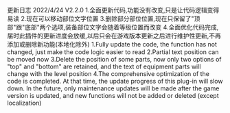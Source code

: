 更新日志
2022/4/24  V2.2.0
1.全面更新代码,功能没有改变,只是让代码逻辑变得易读
2.现在可以移动部位文字位置
3.删除部分部位位置,现在只保留了"顶部"跟"底部"两个选项,装备部位文字会随着等级位置而改变
4.全面优化代码完成,届时此插件的更新进度会放缓,以后只会在游戏版本更新之后进行维护性更新,不再添加或删除新功能(本地化除外)
1.Fully update the code, the function has not changed, just make the code logic easier to read
2.Partial text position can be moved now
3.Delete the position of some parts, now only two options of "top" and "bottom" are retained, and the text of equipment parts will change with the level position
4.The comprehensive optimization of the code is completed. At that time, the update progress of this plug-in will slow down. In the future, only maintenance updates will be made after the game version is updated, and new functions will not be added or deleted (except localization)